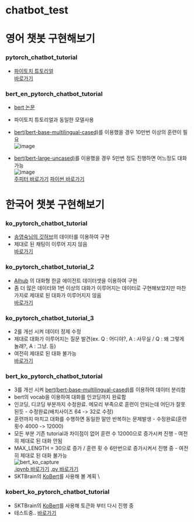 # chatbot_test

# 영어 챗봇 구현해보기
### pytorch_chatbot_tutorial
- [파이토치 튜토리얼](https://tutorials.pytorch.kr/beginner/chatbot_tutorial.html) \
[바로가기](https://github.com/SeungJun9164/chatbot_test/blob/main/pytorch_chatbot_tutorial.ipynb)

### bert_en_pytorch_chatbot_tutorial
- [bert 논문](https://arxiv.org/abs/1810.04805)
- 파이토치 튜토리얼과 동일한 모델사용
- [bert(bert-base-multilingual-cased)](https://huggingface.co/transformers/pretrained_models.html)를 이용했을 경우 10만번 이상의 훈련이 필요 \
![image](https://user-images.githubusercontent.com/60804222/108584711-e170a580-7386-11eb-96b4-cafe4b33cd5a.png) 

- [bert(bert-large-uncased)](https://huggingface.co/transformers/pretrained_models.html)를 이용했을 경우 5만번 정도 진행하면 어느정도 대화 가능 \
![image](https://user-images.githubusercontent.com/60804222/108584725-f64d3900-7386-11eb-9bba-800bf043f74f.png) \
[주피터 바로가기](https://github.com/SeungJun9164/chatbot_test/blob/main/bert_en_pytorch_chatbot_tutorial.ipynb) 
[파이썬 바로가기](https://github.com/SeungJun9164/chatbot_test/blob/main/bert_en_pytorch_chatbot_tutorial.py)

# 한국어 챗봇 구현해보기
### ko_pytorch_chatbot_tutorial 
- [송영숙님의 깃허브](https://github.com/songys/Chatbot_data)의 데이터를 이용하여 구현
- 제대로 된 채팅이 이루어 지지 않음 \
[바로가기](https://github.com/SeungJun9164/chatbot_test/blob/main/ko_pytorch_chatbot_tutorial.ipynb)

### ko_pytorch_chatbot_tutorial_2
- [AIhub](https://aihub.or.kr) 의 대화형 한글 에이전트 데이터셋을 이용하여 구현
- 좀 더 많은 데이터와 1번 이상의 대화가 이루어지는 데이터로 구현해보았지만 마찬가지로 제대로 된 대화가 이루어지지 않음 \
[바로가기](https://github.com/SeungJun9164/chatbot_test/blob/main/ko_pytorch_chatbot_tutorial_2.ipynb)

### ko_pytorch_chatbot_tutorial_3
- 2를 개선 시켜 데이터 정제 수정
- 제대로 대화가 이루어지는 질문 발견(ex. Q : 어디야?, A : 사무실 / Q : 왜 그렇게 놀래?, A : 그냥. 등)
- 여전히 제대로 된 대화 불가능 \
[바로가기](https://github.com/SeungJun9164/chatbot_test/blob/main/ko_pytorch_chatbot_tutorial_3.ipynb)

### bert_ko_pytorch_chatbot_tutorial
- 3를 개선 시켜 [bert(bert-base-multilingual-cased)](https://arxiv.org/abs/1810.04805)를 이용하여 데이터 분리함
- bert의 vocab을 이용하여 대화를 인코딩까지 완료함
- 인코딩, 디코딩 부분까지 수정완료. 메모리 부족으로 훈련이 안되는데 어딘가 잘못된듯 - 수정완료(배치사이즈 64 -> 32로 수정)
- 훈련까지 마치고 대화를 수행하면 동일한 말만 반복하는 문제발생 - 수정완료(훈련 횟수 4000 -> 12000)
- 모든 부분 기존 tutorial과 차이점이 없어 훈련 수 12000으로 증가시켜 진행 - 여전히 제대로 된 대화 안됨
- MAX_LENGTH = 30으로 증가 / 훈련 횟 수 6만번으로 증가시켜서 진행 중 - 여전히 제대로 된 대화 불가능 \
![bert_ko_capture](https://user-images.githubusercontent.com/60804222/106237136-7af1df00-6241-11eb-8aa2-7d2a7282e905.PNG) \
[.ipynb 바로가기](https://github.com/SeungJun9164/chatbot_test/blob/main/bert_ko_pytorch_chatbot_tutorial.ipynb)
[.py 바로가기](https://github.com/SeungJun9164/chatbot_test/blob/main/bert_ko_pytorch_chatbot_tutorial.py)
- SKTBrain의 [KoBert](https://github.com/SKTBrain/KoBERT)를 사용해 볼 계획 \

### kobert_ko_pytorch_chatbot_tutorial
- SKTBrain의 [KoBert](https://github.com/SKTBrain/KoBERT)를 사용해 토큰화 부터 다시 진행 중
- 테스트중..
[바로가기](https://github.com/SeungJun9164/chatbot_test/blob/main/kobert_ko_pytorch_chatbot_tutorial.ipynb)

